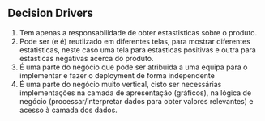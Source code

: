 ## Decision Drivers

1. Tem apenas a responsabilidade de obter estastisticas sobre o produto.
2. Pode ser (e é) reutlizado em diferentes telas, para mostrar diferentes estatisticas, neste caso uma tela para estasticas positivas e outra para estasticas negativas acerca do produto.
3. É uma parte do negócio que pode ser atribuida a uma equipa para o implementar e fazer o deployment de forma independente
4. É uma parte do negócio muito vertical, cisto ser necessárias implementações na camada de apresentação (gráficos), na lógica de negócio (processar/interpretar dados para obter valores relevantes) e acesso à camada dos dados.
